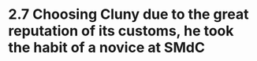 # 2.7 Choosing Cluny due to the great reputation of its customs, he took the habit of a novice at SMdC

